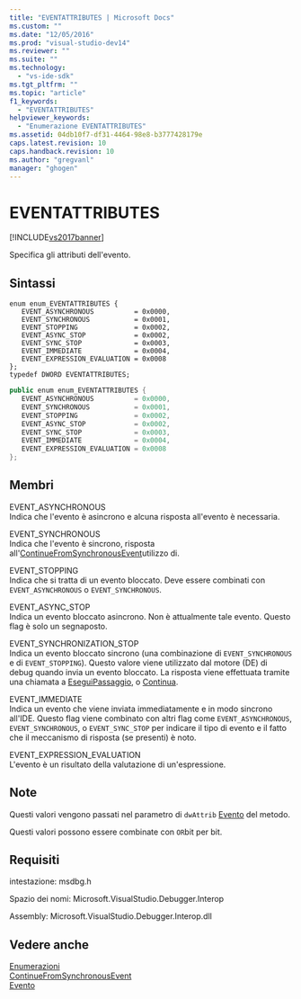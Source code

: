 ```yaml
---
title: "EVENTATTRIBUTES | Microsoft Docs"
ms.custom: ""
ms.date: "12/05/2016"
ms.prod: "visual-studio-dev14"
ms.reviewer: ""
ms.suite: ""
ms.technology: 
  - "vs-ide-sdk"
ms.tgt_pltfrm: ""
ms.topic: "article"
f1_keywords: 
  - "EVENTATTRIBUTES"
helpviewer_keywords: 
  - "Enumerazione EVENTATTRIBUTES"
ms.assetid: 04db10f7-df31-4464-98e8-b3777428179e
caps.latest.revision: 10
caps.handback.revision: 10
ms.author: "gregvanl"
manager: "ghogen"
---
```

# EVENTATTRIBUTES
[!INCLUDE[vs2017banner](../../../code-quality/includes/vs2017banner.md)]

Specifica gli attributi dell'evento.  
  
## Sintassi  
  
```cpp#  
enum enum_EVENTATTRIBUTES {   
   EVENT_ASYNCHRONOUS          = 0x0000,  
   EVENT_SYNCHRONOUS           = 0x0001,  
   EVENT_STOPPING              = 0x0002,  
   EVENT_ASYNC_STOP            = 0x0002,  
   EVENT_SYNC_STOP             = 0x0003,  
   EVENT_IMMEDIATE             = 0x0004,  
   EVENT_EXPRESSION_EVALUATION = 0x0008  
};  
typedef DWORD EVENTATTRIBUTES;  
```  
  
```c#  
public enum enum_EVENTATTRIBUTES {   
   EVENT_ASYNCHRONOUS          = 0x0000,  
   EVENT_SYNCHRONOUS           = 0x0001,  
   EVENT_STOPPING              = 0x0002,  
   EVENT_ASYNC_STOP            = 0x0002,  
   EVENT_SYNC_STOP             = 0x0003,  
   EVENT_IMMEDIATE             = 0x0004,  
   EVENT_EXPRESSION_EVALUATION = 0x0008  
};  
```  
  
## Membri  
 EVENT\_ASYNCHRONOUS  
 Indica che l'evento è asincrono e alcuna risposta all'evento è necessaria.  
  
 EVENT\_SYNCHRONOUS  
 Indica che l'evento è sincrono, risposta all'[ContinueFromSynchronousEvent](../Topic/IDebugEngine2::ContinueFromSynchronousEvent.md)utilizzo di.  
  
 EVENT\_STOPPING  
 Indica che si tratta di un evento bloccato.  Deve essere combinati con `EVENT_ASYNCHRONOUS` o `EVENT_SYNCHRONOUS`.  
  
 EVENT\_ASYNC\_STOP  
 Indica un evento bloccato asincrono.  Non è attualmente tale evento.  Questo flag è solo un segnaposto.  
  
 EVENT\_SYNCHRONIZATION\_STOP  
 Indica un evento bloccato sincrono \(una combinazione di `EVENT_SYNCHRONOUS` e di `EVENT_STOPPING`\).  Questo valore viene utilizzato dal motore \(DE\) di debug quando invia un evento bloccato.  La risposta viene effettuata tramite una chiamata a [Esegui](../../../extensibility/debugger/reference/idebugprogram2-execute.md)[Passaggio](../../../extensibility/debugger/reference/idebugprogram2-step.md), o [Continua](../../../extensibility/debugger/reference/idebugprogram2-continue.md).  
  
 EVENT\_IMMEDIATE  
 Indica un evento che viene inviata immediatamente e in modo sincrono all'IDE.  Questo flag viene combinato con altri flag come `EVENT_ASYNCHRONOUS`, `EVENT_SYNCHRONOUS`, o `EVENT_SYNC_STOP` per indicare il tipo di evento e il fatto che il meccanismo di risposta \(se presenti\) è noto.  
  
 EVENT\_EXPRESSION\_EVALUATION  
 L'evento è un risultato della valutazione di un'espressione.  
  
## Note  
 Questi valori vengono passati nel parametro di `dwAttrib` [Evento](../../../extensibility/debugger/reference/idebugeventcallback2-event.md) del metodo.  
  
 Questi valori possono essere combinate con `OR`bit per bit.  
  
## Requisiti  
 intestazione: msdbg.h  
  
 Spazio dei nomi: Microsoft.VisualStudio.Debugger.Interop  
  
 Assembly: Microsoft.VisualStudio.Debugger.Interop.dll  
  
## Vedere anche  
 [Enumerazioni](../../../extensibility/debugger/reference/enumerations-visual-studio-debugging.md)   
 [ContinueFromSynchronousEvent](../Topic/IDebugEngine2::ContinueFromSynchronousEvent.md)   
 [Evento](../../../extensibility/debugger/reference/idebugeventcallback2-event.md)